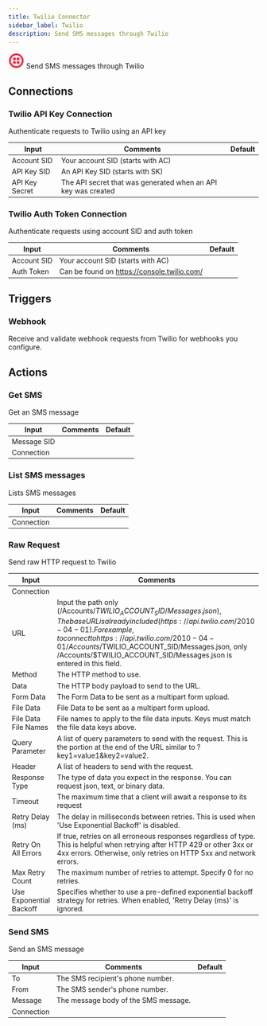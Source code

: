 ```yaml
---
title: Twilio Connector
sidebar_label: Twilio
description: Send SMS messages through Twilio
---
```


![Twilio](./assets/twilio.png#connector-icon)
Send SMS messages through Twilio

## Connections

### Twilio API Key Connection

Authenticate requests to Twilio using an API key

| Input          | Comments                                                      | Default |
| -------------- | ------------------------------------------------------------- | ------- |
| Account SID    | Your account SID (starts with AC)                             |         |
| API Key SID    | An API Key SID (starts with SK)                               |         |
| API Key Secret | The API secret that was generated when an API key was created |         |

### Twilio Auth Token Connection

Authenticate requests using account SID and auth token

| Input       | Comments                                    | Default |
| ----------- | ------------------------------------------- | ------- |
| Account SID | Your account SID (starts with AC)           |         |
| Auth Token  | Can be found on https://console.twilio.com/ |         |

## Triggers

### Webhook

Receive and validate webhook requests from Twilio for webhooks you configure.

## Actions

### Get SMS

Get an SMS message

| Input       | Comments | Default |
| ----------- | -------- | ------- |
| Message SID |          |         |
| Connection  |          |         |

### List SMS messages

Lists SMS messages

| Input      | Comments | Default |
| ---------- | -------- | ------- |
| Connection |          |         |

### Raw Request

Send raw HTTP request to Twilio

| Input                   | Comments                                                                                                                                                                                                                                                                                                                     | Default |
| ----------------------- | ---------------------------------------------------------------------------------------------------------------------------------------------------------------------------------------------------------------------------------------------------------------------------------------------------------------------------- | ------- |
| Connection              |                                                                                                                                                                                                                                                                                                                              |         |
| URL                     | Input the path only (/Accounts/$TWILIO_ACCOUNT_SID/Messages.json), The base URL is already included (https://api.twilio.com/2010-04-01). For example, to connect to https://api.twilio.com/2010-04-01/Accounts/$TWILIO_ACCOUNT_SID/Messages.json, only /Accounts/$TWILIO_ACCOUNT_SID/Messages.json is entered in this field. |         |
| Method                  | The HTTP method to use.                                                                                                                                                                                                                                                                                                      |         |
| Data                    | The HTTP body payload to send to the URL.                                                                                                                                                                                                                                                                                    |         |
| Form Data               | The Form Data to be sent as a multipart form upload.                                                                                                                                                                                                                                                                         |         |
| File Data               | File Data to be sent as a multipart form upload.                                                                                                                                                                                                                                                                             |         |
| File Data File Names    | File names to apply to the file data inputs. Keys must match the file data keys above.                                                                                                                                                                                                                                       |         |
| Query Parameter         | A list of query parameters to send with the request. This is the portion at the end of the URL similar to ?key1=value1&key2=value2.                                                                                                                                                                                          |         |
| Header                  | A list of headers to send with the request.                                                                                                                                                                                                                                                                                  |         |
| Response Type           | The type of data you expect in the response. You can request json, text, or binary data.                                                                                                                                                                                                                                     | json    |
| Timeout                 | The maximum time that a client will await a response to its request                                                                                                                                                                                                                                                          |         |
| Retry Delay (ms)        | The delay in milliseconds between retries. This is used when 'Use Exponential Backoff' is disabled.                                                                                                                                                                                                                          | 0       |
| Retry On All Errors     | If true, retries on all erroneous responses regardless of type. This is helpful when retrying after HTTP 429 or other 3xx or 4xx errors. Otherwise, only retries on HTTP 5xx and network errors.                                                                                                                             | false   |
| Max Retry Count         | The maximum number of retries to attempt. Specify 0 for no retries.                                                                                                                                                                                                                                                          | 0       |
| Use Exponential Backoff | Specifies whether to use a pre-defined exponential backoff strategy for retries. When enabled, 'Retry Delay (ms)' is ignored.                                                                                                                                                                                                | false   |

### Send SMS

Send an SMS message

| Input      | Comments                             | Default |
| ---------- | ------------------------------------ | ------- |
| To         | The SMS recipient's phone number.    |         |
| From       | The SMS sender's phone number.       |         |
| Message    | The message body of the SMS message. |         |
| Connection |                                      |         |
